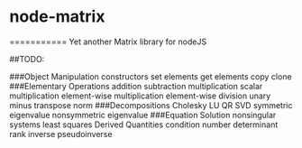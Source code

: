 # node-matrix
===========
Yet another Matrix library for nodeJS

##TODO:

###Object Manipulation	constructors 
  set elements 
  get elements 
  copy 
  clone
###Elementary Operations	addition 
  subtraction 
  multiplication 
  scalar multiplication 
  element-wise multiplication 
  element-wise division 
  unary minus 
  transpose 
  norm
###Decompositions	Cholesky 
  LU 
  QR 
  SVD 
  symmetric eigenvalue 
  nonsymmetric eigenvalue
###Equation Solution	nonsingular systems 
  least squares
  Derived Quantities	condition number 
  determinant 
  rank 
  inverse 
  pseudoinverse
